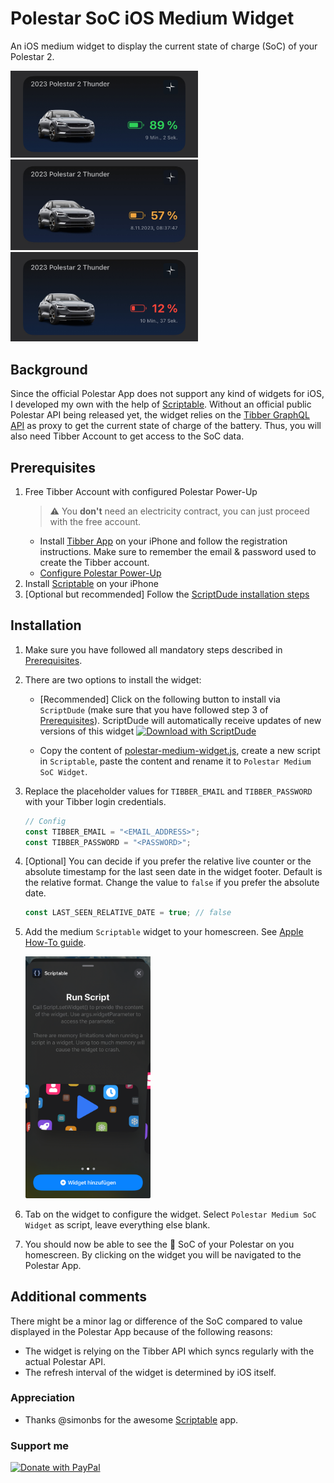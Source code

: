 # Polestar SoC iOS Medium Widget

An iOS medium widget to display the current state of charge (SoC) of your Polestar 2.

<img src="./images/polestar_medium_widget_relative.jpeg" width="300" alt="Polestar Medium Widget Relative Date"/>

<img src="./images/polestar_medium_widget.jpeg" width="300" alt="Polestar Medium Widget"/>

<img src="./images/polestar_medium_widget_relative_low.jpeg" width="300" alt="Polestar Medium Widget Relative Date Low"/>

## Background

Since the official Polestar App does not support any kind of widgets for iOS, I developed my own with the help of [Scriptable](https://scriptable.app/). Without an official public Polestar API being released yet, the widget relies on the [Tibber GraphQL API](https://developer.tibber.com/docs/overview) as proxy to get the current state of charge of the battery. Thus, you will also need Tibber Account to get access to the SoC data.

## Prerequisites

1. Free Tibber Account with configured Polestar Power-Up
    > :warning: You **don't** need an electricity contract, you can just proceed with the free account.
    - Install [Tibber App](https://apps.apple.com/de/app/tibber-%C3%B6kostrom/id1127805969) on your iPhone and follow the registration instructions. Make sure to remember the email & password used to create the Tibber account.
    - [Configure Polestar Power-Up](https://support.tibber.com/en/articles/6675026-smart-charge-your-polestar-with-tibber#:~:text=How%20do%20I%20connect%20my%20Polestar%20to%20Tibber%3F)
2. Install [Scriptable](https://apps.apple.com/de/app/scriptable/id1405459188) on your iPhone
3. [Optional but recommended] Follow the [ScriptDude installation steps](https://scriptdu.de/#installation)

## Installation

1. Make sure you have followed all mandatory steps described in [Prerequisites](./README.md#Prerequisites).

2. There are two options to install the widget:
    - [Recommended] Click on the following button to install via `ScriptDude` (make sure that you have followed step 3 of [Prerequisites](./README.md#Prerequisites)). ScriptDude will automatically receive updates of new versions of this widget
        [![Download with ScriptDude](https://scriptdu.de/download.svg)](https://scriptdu.de/?name=Polestar+Medium+SoC+Widget&source=https%3A%2F%2Fgist.githubusercontent.com%2Fniklasvieth%2F159c13dd7ef94bd608358ce964b66c7c%2Fraw%2Fe05830e0f1b572089b99e73344ac192e8d7f808d%2Fpolestar-medium-widget.js&docs=https%3A%2F%2Fgithub.com%2Fniklasvieth%2Fpolestar-ios-medium-widget%2Fblob%2Fmain%2FREADME.md#generator)

    - Copy the content of [polestar-medium-widget.js](https://gist.github.com/niklasvieth/159c13dd7ef94bd608358ce964b66c7c), create a new script in `Scriptable`, paste the content and rename it to `Polestar Medium SoC Widget`.

3. Replace the placeholder values for `TIBBER_EMAIL` and `TIBBER_PASSWORD` with your Tibber login credentials.

    ```js
    // Config
    const TIBBER_EMAIL = "<EMAIL_ADDRESS>";
    const TIBBER_PASSWORD = "<PASSWORD>";
    ```

4. [Optional] You can decide if you prefer the relative live counter or the absolute timestamp for the last seen date in the widget footer. Default is the relative format. Change the value to `false` if you prefer the absolute date.

    ```js
    const LAST_SEEN_RELATIVE_DATE = true; // false
    ```

5. Add the medium `Scriptable` widget to your homescreen. See [Apple How-To guide](https://support.apple.com/en-us/HT207122#:~:text=How%20to%20add%20widgets%20to%20your%20Home%20Screen).

    <img src="./images/scriptable_medium_widget.jpeg" width="200" alt="Scriptable Medium Widget"/>

6. Tab on the widget to configure the widget. Select `Polestar Medium SoC Widget` as script, leave everything else blank.

7. You should now be able to see the :battery: SoC of your Polestar on you homescreen. By clicking on the widget you will be navigated to the Polestar App.

## Additional comments

There might be a minor lag or difference of the SoC compared to value displayed in the Polestar App because of the following reasons:

- The widget is relying on the Tibber API which syncs regularly with the actual Polestar API.
- The refresh interval of the widget is determined by iOS itself.

### Appreciation

- Thanks @simonbs for the awesome [Scriptable](https://scriptable.app/) app.

### Support me

<a href="https://www.paypal.me/niklasvieth" >
  <img src="https://raw.githubusercontent.com/stefan-niedermann/paypal-donate-button/master/paypal-donate-button.png" alt="Donate with PayPal" width="200px" />
</a>
